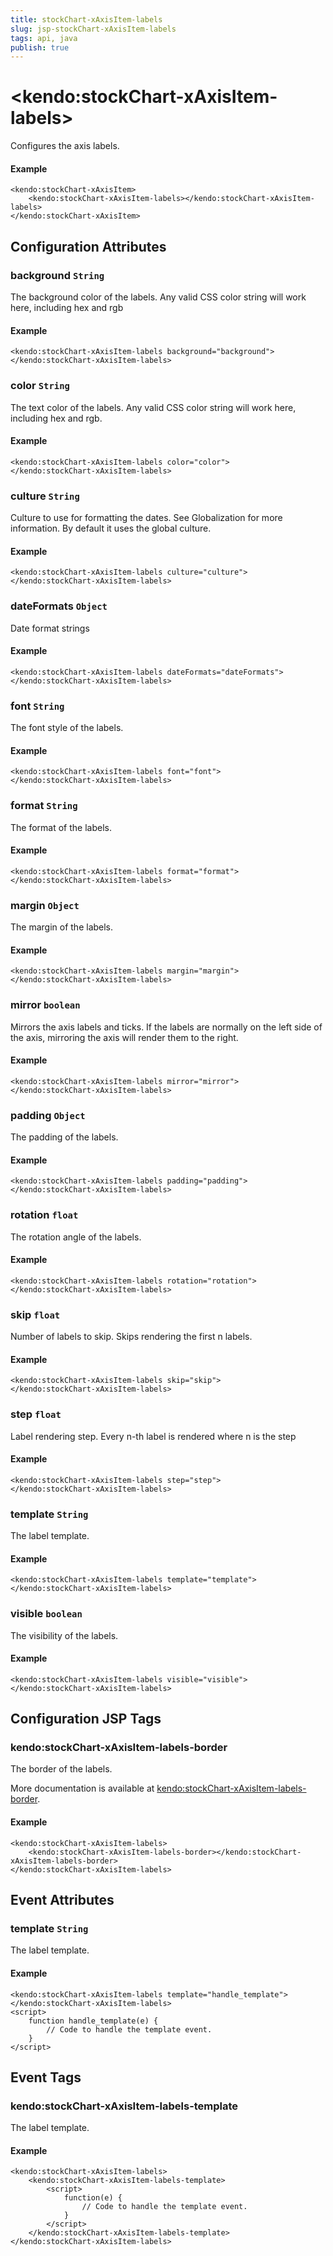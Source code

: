 ```yaml
---
title: stockChart-xAxisItem-labels
slug: jsp-stockChart-xAxisItem-labels
tags: api, java
publish: true
---
```


# \<kendo:stockChart-xAxisItem-labels\>

Configures the axis labels.

#### Example
    <kendo:stockChart-xAxisItem>
        <kendo:stockChart-xAxisItem-labels></kendo:stockChart-xAxisItem-labels>
    </kendo:stockChart-xAxisItem>

## Configuration Attributes

### background `String`

The background color of the labels. Any valid CSS color string will work here, including
hex and rgb

#### Example
    <kendo:stockChart-xAxisItem-labels background="background">
    </kendo:stockChart-xAxisItem-labels>

### color `String`

The text color of the labels. Any valid CSS color string will work here, including hex and rgb.

#### Example
    <kendo:stockChart-xAxisItem-labels color="color">
    </kendo:stockChart-xAxisItem-labels>

### culture `String`

Culture to use for formatting the dates. See Globalization for more information.
By default it uses the global culture.

#### Example
    <kendo:stockChart-xAxisItem-labels culture="culture">
    </kendo:stockChart-xAxisItem-labels>

### dateFormats `Object`

Date format strings

#### Example
    <kendo:stockChart-xAxisItem-labels dateFormats="dateFormats">
    </kendo:stockChart-xAxisItem-labels>

### font `String`

The font style of the labels.

#### Example
    <kendo:stockChart-xAxisItem-labels font="font">
    </kendo:stockChart-xAxisItem-labels>

### format `String`

The format of the labels.

#### Example
    <kendo:stockChart-xAxisItem-labels format="format">
    </kendo:stockChart-xAxisItem-labels>

### margin `Object`

The margin of the labels.

#### Example
    <kendo:stockChart-xAxisItem-labels margin="margin">
    </kendo:stockChart-xAxisItem-labels>

### mirror `boolean`

Mirrors the axis labels and ticks.
If the labels are normally on the left side of the axis,
mirroring the axis will render them to the right.

#### Example
    <kendo:stockChart-xAxisItem-labels mirror="mirror">
    </kendo:stockChart-xAxisItem-labels>

### padding `Object`

The padding of the labels.

#### Example
    <kendo:stockChart-xAxisItem-labels padding="padding">
    </kendo:stockChart-xAxisItem-labels>

### rotation `float`

The rotation angle of the labels.

#### Example
    <kendo:stockChart-xAxisItem-labels rotation="rotation">
    </kendo:stockChart-xAxisItem-labels>

### skip `float`

Number of labels to skip.
Skips rendering the first n labels.

#### Example
    <kendo:stockChart-xAxisItem-labels skip="skip">
    </kendo:stockChart-xAxisItem-labels>

### step `float`

Label rendering step.
Every n-th label is rendered where n is the step

#### Example
    <kendo:stockChart-xAxisItem-labels step="step">
    </kendo:stockChart-xAxisItem-labels>

### template `String`

The label template.

#### Example
    <kendo:stockChart-xAxisItem-labels template="template">
    </kendo:stockChart-xAxisItem-labels>

### visible `boolean`

The visibility of the labels.

#### Example
    <kendo:stockChart-xAxisItem-labels visible="visible">
    </kendo:stockChart-xAxisItem-labels>


##  Configuration JSP Tags

### kendo:stockChart-xAxisItem-labels-border

The border of the labels.

More documentation is available at [kendo:stockChart-xAxisItem-labels-border](stockchart/xaxisitem-labels-border).

#### Example

    <kendo:stockChart-xAxisItem-labels>
        <kendo:stockChart-xAxisItem-labels-border></kendo:stockChart-xAxisItem-labels-border>
    </kendo:stockChart-xAxisItem-labels>


## Event Attributes

### template `String`

The label template.


#### Example
    <kendo:stockChart-xAxisItem-labels template="handle_template">
    </kendo:stockChart-xAxisItem-labels>
    <script>
        function handle_template(e) {
            // Code to handle the template event.
        }
    </script>

## Event Tags

### kendo:stockChart-xAxisItem-labels-template

The label template.


#### Example
    <kendo:stockChart-xAxisItem-labels>
        <kendo:stockChart-xAxisItem-labels-template>
            <script>
                function(e) {
                    // Code to handle the template event.
                }
            </script>
        </kendo:stockChart-xAxisItem-labels-template>
    </kendo:stockChart-xAxisItem-labels>

 
